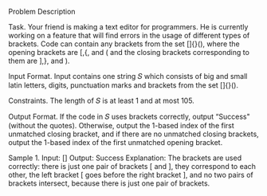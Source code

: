 Problem Description

Task. Your friend is making a text editor for programmers. He is currently working on a feature that will
find errors in the usage of different types of brackets. Code can contain any brackets from the set
[]{}(), where the opening brackets are [,{, and ( and the closing brackets corresponding to them
are ],}, and ).

Input Format. Input contains one string 𝑆 which consists of big and small latin letters, digits, punctuation
marks and brackets from the set []{}().

Constraints. The length of 𝑆 is at least 1 and at most 105.

Output Format. If the code in 𝑆 uses brackets correctly, output “Success" (without the quotes). Otherwise,
output the 1-based index of the first unmatched closing bracket, and if there are no unmatched closing
brackets, output the 1-based index of the first unmatched opening bracket.

Sample 1.
Input:
[]
Output:
Success
Explanation:
The brackets are used correctly: there is just one pair of brackets [ and ], they correspond to each
other, the left bracket [ goes before the right bracket ], and no two pairs of brackets intersect, because
there is just one pair of brackets.
